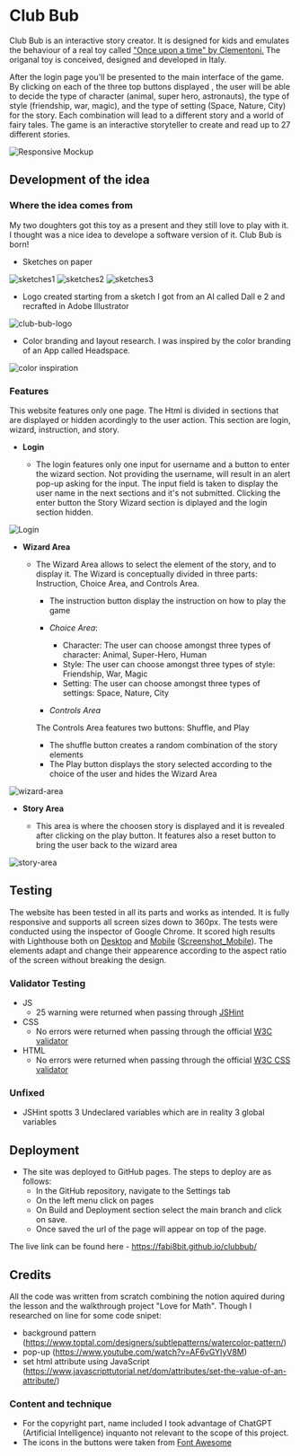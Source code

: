 # Club Bub

Club Bub is an interactive story creator. It is designed for kids and emulates the behaviour of a real toy called ["Once upon a time" by Clementoni.](https://en.clementoni.com/collections/the-best-loved/products/once-upon-a-time) The origanal toy is conceived, designed and developed in Italy.

After the login page you'll be presented to the main interface of the game. By clicking on each of the three top buttons displayed , the user will be able to decide the type of character (animal, super hero, astronauts), the type of style (friendship, war, magic), and the type of setting (Space, Nature, City) for the story. Each combination will lead to a different story and a world of fairy tales. The game is an interactive storyteller to create and read up to 27 different stories.

![Responsive Mockup](readme_assets/readme_imgs/club-bub_responsive.webp)




## Development of the idea

### Where the idea comes from

My two doughters got this toy as a present and they still love to play with it. I thought was a nice idea to develope a software version of it. Club Bub is born!

- Sketches on paper

![sketches1](readme_assets/readme_imgs/button-functionality-sketch.webp)
![sketches2](readme_assets/readme_imgs/wire-sketch-clubbub.webp)
![sketches3](readme_assets/readme_imgs/sketch_functions.webp)

- Logo created starting from a sketch I got from an AI called Dall e 2 and recrafted in Adobe Illustrator

![club-bub-logo](readme_assets/readme_imgs/clubbub-logo-ext.webp)

- Color branding and layout research. I was inspired by the color branding of an App called Headspace.

![color inspiration](readme_assets/readme_imgs/hs_app_scshot.webp)




### Features

This website features only one page. The Html is divided in sections that are displayed or hidden acordingly to the user action. This section are login, wizard, instruction, and story.

- __Login__

  - The login features only one input for username and a button to enter the wizard section. Not providing the username, will result in an alert pop-up asking for the input. The input field is taken to display the user name in the next sections and it's not submitted. Clicking the enter button the Story Wizard section is diplayed and the login section hidden.
 
![Login](readme_assets/readme_imgs/mobile_login_ss.webp)

- __Wizard Area__

  - The Wizard Area allows to select the element of the story, and to display it. The Wizard is conceptually divided in three parts: Instruction, Choice Area, and Controls Area. 

    - The instruction button display the instruction on how to play the game

    - _Choice Area_:

      - Character: The user can choose amongst three types of character: Animal, Super-Hero, Human
      - Style: The user can choose amongst three types of style: Friendship, War, Magic
      - Setting: The user can choose amongst three types of settings: Space, Nature, City

    - _Controls Area_

    The Controls Area features two buttons: Shuffle, and Play
      - The shuffle button creates a random combination of the story elements
      - The Play button displays the story selected according to the choice of the user and hides the Wizard Area

![wizard-area](readme_assets/readme_imgs/mobile-wizard-ss.webp)



- __Story Area__

  - This area is where the choosen story is displayed and it is revealed after clicking on the play button. It features also a reset button to bring the user back to the wizard area

![story-area](readme_assets/readme_imgs/mobile-story-display.webp)




## Testing 

The website has been tested in all its parts and works as intended. It is fully responsive and supports all screen sizes down to 360px. The tests were conducted using the inspector of Google Chrome. It scored high results with Lighthouse both on [Desktop](readme_images/lighthouse_desktop_results.png) and [Mobile](readme_images/lighthouse_mobile_results.png) ([Screenshot_Mobile](readme_images/lighthouse_mobile_test_scrshot.png)).
The elements adapt and change their appearence according to the aspect ratio of the screen without breaking the design.




### Validator Testing 

- JS
  - 25 warning were returned when passing through [JSHint](readme_assets/JSHint_warnings.md)
- CSS
  - No errors were returned when passing through the official [W3C validator]()
- HTML
  - No errors were returned when passing through the official [W3C CSS validator]()

### Unfixed

- JSHint spotts 3 Undeclared variables which are in reality 3 global variables




## Deployment

- The site was deployed to GitHub pages. The steps to deploy are as follows: 
  - In the GitHub repository, navigate to the Settings tab 
  - On the left menu click on pages
  - On Build and Deployment section select the main branch and click on save.
  - Once saved the url of the page will appear on top of the page. 

The live link can be found here - https://fabi8bit.github.io/clubbub/


## Credits 

All the code was written from scratch combining the notion aquired during the lesson and the walkthrough project "Love for Math". Though I researched on line for some code snipet:
- background pattern (https://www.toptal.com/designers/subtlepatterns/watercolor-pattern/)
- pop-up (https://www.youtube.com/watch?v=AF6vGYIyV8M)
- set html attribute using JavaScript (https://www.javascripttutorial.net/dom/attributes/set-the-value-of-an-attribute/)



### Content and technique

- For the copyright part, name included I took advantage of ChatGPT (Artificial Intelligence) inquanto not relevant to the scope of this project.
- The icons in the buttons were taken from [Font Awesome](https://fontawesome.com/)
